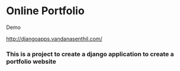 <h1>Online Portfolio</h1>
<p>Demo<p>
<a href="http://djangoapps.vandanasenthil.com/">http://djangoapps.vandanasenthil.com/</a>
<h3>This is a project to create a  django application to create a portfolio website</h3>
